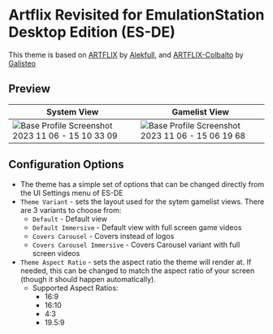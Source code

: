 # Artflix Revisited for EmulationStation Desktop Edition (ES-DE)

This theme is based on [ARTFLIX](https://github.com/fagnerpc/Alekfull-ARTFLIX/) by [Alekfull](https://github.com/fagnerpc/), and [ARTFLIX-Colbalto](https://github.com/galisteogames/ARTFLIX-Cobalto/) by [Galisteo](https://github.com/galisteogames/)

## **Preview**

| System View | Gamelist View |
|----|----|
| ![Base Profile Screenshot 2023 11 06 - 15 10 33 09](https://github.com/TheGrizzMD/artflix-revisited-es-de/assets/39314057/a8f83875-26a7-426c-b372-93c725057188) | ![Base Profile Screenshot 2023 11 06 - 15 06 19 68](https://github.com/TheGrizzMD/artflix-revisited-es-de/assets/39314057/5d84de5e-2199-4788-98ff-b13b002df15a) |

## **Configuration Options**

- The theme has a simple set of options that can be changed directly from the UI Settings menu of ES-DE 
- `Theme Variant` - sets the layout used for the sytem gamelist views.  There are 3 variants to choose from:
   - `Default` - Default view
   - `Default Immersive` - Default view with full screen game videos
   - `Covers Carousel` - Covers instead of logos
   - `Covers Carousel Immersive` - Covers Carousel variant with full screen videos
- `Theme Aspect Ratio` - sets the aspect ratio the theme will render at. If needed, this can be changed to match the aspect ratio of your screen (though it should happen automatically).
   - Supported Aspect Ratios:
      - 16:9
      - 16:10
      - 4:3
      - 19.5:9